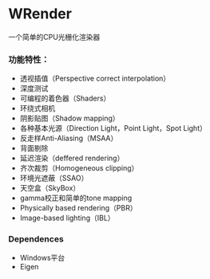 # WRender
一个简单的CPU光栅化渲染器

### 功能特性：
- 透视插值（Perspective correct interpolation）
- 深度测试
- 可编程的着色器（Shaders）
- 环绕式相机
- 阴影贴图（Shadow mapping）
- 各种基本光源（Direction Light，Point Light，Spot Light）
- 反走样Anti-Aliasing（MSAA）
- 背面剔除
- 延迟渲染（deffered rendering）
- 齐次裁剪（Homogeneous clipping）
- 环境光遮蔽（SSAO）
- 天空盒（SkyBox）
- gamma校正和简单的tone mapping
- Physically based rendering（PBR）
- Image-based lighting（IBL）

### Dependences
- Windows平台
- Eigen
